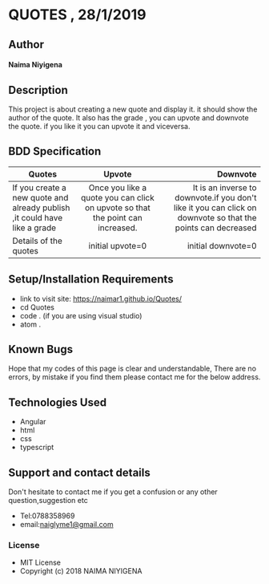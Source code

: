 # QUOTES , 28/1/2019
## Author
#### **Naima Niyigena**
## Description

This project is about creating a new quote and display it. it should show the author of the quote.
It also has the grade , you can upvote and downvote the quote. if you like it you can upvote it and viceversa.
## BDD Specification

| Quotes     | Upvote          | Downvote |
| ------------- |:-------------:| -----:|
| If you create a new quote and already publish ,it could have like a grade| Once you like a quote you can click on upvote  so that the point can increased.| It is an inverse to downvote.if you don't like it you can click on downvote so that the points can decreased|
| Details of the quotes | initial upvote=0 | initial downvote=0 |

## Setup/Installation Requirements
* link to visit site: https://naimar1.github.io/Quotes/
* cd Quotes
* code . (if you are using visual studio)
* atom .
## Known Bugs
Hope that my codes of this page is clear and understandable,
There are no errors, by mistake if you find them please contact me for the below address.

## Technologies Used
 * Angular
 * html
 * css 
 * typescript
 
## Support and contact details

Don't hesitate to contact me if you get a confusion or any other question,suggestion etc
* Tel:0788358969
* email:naiglyme1@gmail.com
### License

* MIT License
* Copyright (c) 2018 NAIMA NIYIGENA